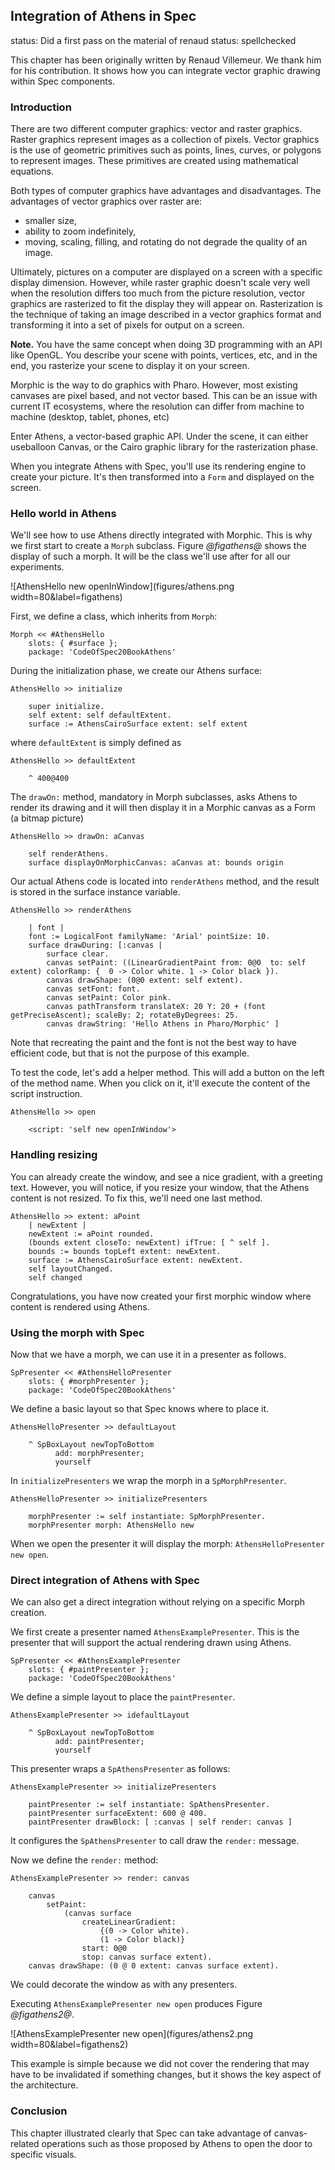 ## Integration of Athens in Spec

status: Did a first pass on the material of renaud
status: spellchecked

This chapter has been originally written by Renaud Villemeur. We thank him for his contribution. It shows how you can integrate vector graphic drawing within Spec components.

### Introduction

There are two different computer graphics: vector and raster graphics. Raster graphics represent images as a collection of pixels. Vector graphics is the use of geometric primitives such as points, lines, curves, or polygons to represent images. These primitives are created using mathematical equations.

Both types of computer graphics have advantages and disadvantages. The advantages of vector graphics over raster are:
- smaller size,
- ability to zoom indefinitely,
- moving, scaling, filling, and rotating do not degrade the quality of an image.

Ultimately, pictures on a computer are displayed on a screen with a specific display dimension. However, while raster graphic doesn't scale very well when the resolution differs too much from the picture resolution, vector graphics are rasterized to fit the display they will appear on. Rasterization is the technique of taking an image described in a vector graphics format and transforming it into a set of pixels for output on a screen.

**Note.** You have the same concept when doing 3D programming with an API like OpenGL. You describe your scene with points, vertices, etc, and in the end, you rasterize your scene to display it on your screen.

Morphic is the way to do graphics with Pharo. However, most existing canvases are pixel based, and not vector based. This can be an issue with current IT ecosystems, where the resolution can differ from machine to machine (desktop, tablet, phones, etc)

Enter Athens, a vector-based graphic API. Under the scene, it can either useballoon Canvas, or the Cairo graphic library for the rasterization phase.

When you integrate Athens with Spec, you'll use its rendering engine to create your picture. It's then transformed into a `Form` and displayed on the screen.

### Hello world in Athens

We'll see how to use Athens directly integrated with Morphic. This is why we first start to create a `Morph` subclass. Figure *@figathens@* shows the display of such a morph. It will be the class we'll use after for all our experiments.

![AthensHello new openInWindow](figures/athens.png width=80&label=figathens)



First, we define a class, which inherits from `Morph`:
```
Morph << #AthensHello
    slots: { #surface };
    package: 'CodeOfSpec20BookAthens'
```

During the initialization phase, we create our Athens surface:

```
AthensHello >> initialize

    super initialize.
    self extent: self defaultExtent.
    surface := AthensCairoSurface extent: self extent
```

where `defaultExtent` is simply defined as

```
AthensHello >> defaultExtent

    ^ 400@400
```

The `drawOn:` method, mandatory in Morph subclasses, asks Athens to render its drawing and it will then display it in a Morphic canvas as a Form (a bitmap picture)

```
AthensHello >> drawOn: aCanvas

    self renderAthens.
    surface displayOnMorphicCanvas: aCanvas at: bounds origin
```


Our actual Athens code is located into `renderAthens` method, and the result is stored in the surface instance variable.

```
AthensHello >> renderAthens

    | font |
    font := LogicalFont familyName: 'Arial' pointSize: 10.
    surface drawDuring: [:canvas |
        surface clear.
        canvas setPaint: ((LinearGradientPaint from: 0@0  to: self extent) colorRamp: {  0 -> Color white. 1 -> Color black }).
        canvas drawShape: (0@0 extent: self extent).
        canvas setFont: font.
        canvas setPaint: Color pink.
        canvas pathTransform translateX: 20 Y: 20 + (font getPreciseAscent); scaleBy: 2; rotateByDegrees: 25.
        canvas drawString: 'Hello Athens in Pharo/Morphic' ]
```

Note that recreating the paint and the font is not the best way to have efficient code, but that is not the purpose of this example.

To test the code, let's add a helper method. This will add a button on the left of the method name. When you click on it, it'll execute the content of the script instruction.

```
AthensHello >> open

    <script: 'self new openInWindow'>
```



### Handling resizing

You can already create the window, and see a nice gradient, with a greeting text. However, you will notice, if you resize your window, that the Athens content is not resized. To fix this, we'll need one last method.

```
AthensHello >> extent: aPoint
    | newExtent |
    newExtent := aPoint rounded.
    (bounds extent closeTo: newExtent) ifTrue: [ ^ self ].
    bounds := bounds topLeft extent: newExtent.
    surface := AthensCairoSurface extent: newExtent.
    self layoutChanged.
    self changed
```


Congratulations, you have now created your first morphic window where content is rendered using Athens.


### Using the morph with Spec

Now that we have a morph, we can use it in a presenter as follows.

```
SpPresenter << #AthensHelloPresenter
    slots: { #morphPresenter };
    package: 'CodeOfSpec20BookAthens'
```

We define a basic layout so that Spec knows where to place it.

```
AthensHelloPresenter >> defaultLayout

    ^ SpBoxLayout newTopToBottom
          add: morphPresenter;
          yourself
```

In `initializePresenters` we wrap the morph in a `SpMorphPresenter`.

```
AthensHelloPresenter >> initializePresenters

    morphPresenter := self instantiate: SpMorphPresenter.
    morphPresenter morph: AthensHello new
```

When we open the presenter it will display the morph: `AthensHelloPresenter new open`.


### Direct integration of Athens with Spec

We can also get a direct integration without relying on a specific Morph creation.

We first create a presenter named `AthensExamplePresenter`. This is the presenter that will support the actual rendering drawn using Athens.


```
SpPresenter << #AthensExamplePresenter
    slots: { #paintPresenter };
    package: 'CodeOfSpec20BookAthens'
```
We define a simple layout to place the `paintPresenter`.

```
AthensExamplePresenter >> idefaultLayout

    ^ SpBoxLayout newTopToBottom
          add: paintPresenter;
          yourself
```

This presenter wraps a `SpAthensPresenter` as follows:

```
AthensExamplePresenter >> initializePresenters

    paintPresenter := self instantiate: SpAthensPresenter.
    paintPresenter surfaceExtent: 600 @ 400.
    paintPresenter drawBlock: [ :canvas | self render: canvas ]
```

It configures the `SpAthensPresenter` to call draw the `render:` message.


Now we define the `render:` method:

```
AthensExamplePresenter >> render: canvas

    canvas
        setPaint:
            (canvas surface
                createLinearGradient:
                    {(0 -> Color white).
                    (1 -> Color black)}
                start: 0@0
                stop: canvas surface extent).
    canvas drawShape: (0 @ 0 extent: canvas surface extent).
```

We could decorate the window as with any presenters.

Executing `AthensExamplePresenter new open` produces Figure *@figathens2@*.

![AthensExamplePresenter new open](figures/athens2.png width=80&label=figathens2)

This example is simple because we did not cover the rendering that may have to be invalidated if something changes, but it shows the key aspect of the architecture.

### Conclusion

This chapter illustrated clearly that Spec can take advantage of canvas-related operations such as those proposed by Athens to open the door to specific visuals.

